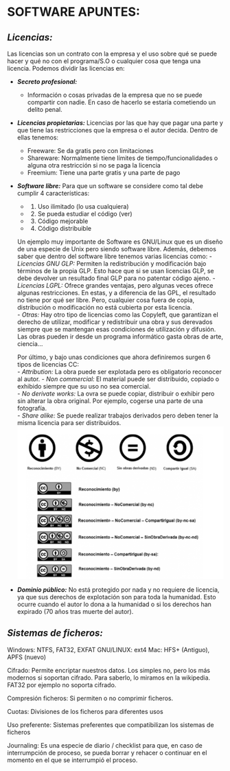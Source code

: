# SOFTWARE APUNTES: 

## *Licencias:*  
Las licencias son un contrato con la empresa y el uso sobre qué se puede hacer y qué no con el programa/S.O o cualquier cosa que tenga una licencia. Podemos dividir las licencias en:  
- ***Secreto profesional:*** 
    - Información o cosas privadas de la empresa que no se puede compartir con nadie. En caso de hacerlo se estaría cometiendo un delito penal. 
- ***Licencias propietarias:*** Licencias por las que hay que pagar una parte y que tiene las restricciones que la empresa o el autor decida. Dentro de ellas tenemos:
    - Freeware: Se da gratis pero con limitaciones  
    - Shareware: Normalmente tiene límites de tiempo/funcionalidades o alguna otra restricción si no se paga la licencia  
    - Freemium: Tiene una parte gratis y una parte de pago  
- ***Software libre:*** Para que un software se considere como tal debe cumplir 4 características: 
    - 1. Uso ilimitado (lo usa cualquiera)  
    - 2. Se pueda estudiar el código (ver)  
    - 3. Código mejorable  
    - 4. Código distribuible

    Un ejemplo muy importante de Software es GNU/Linux que es un diseño de una especie de Unix pero siendo software libre. Además, debemos saber que dentro del software libre tenemos varias licencias como: 
        - *Licencias GNU GLP:* Permiten la redistribución y modificación bajo términos de la propia GLP. Esto hace que si se usan licencias GLP, se debe devolver un resultado final GLP para no patentar código ajeno.
        - *Licencias LGPL:* Ofrece grandes ventajas, pero algunas veces ofrece algunas restricciones. En estas, y a diferencia de las GPL, el resultado no tiene por qué ser libre. Pero, cualquier cosa fuera de copia, distribución o modificación no está cubierta por esta licencia.  
        - *Otras:* Hay otro tipo de licencias como las Copyleft, que garantizan el derecho de utilizar, modificar y redistribuir una obra y sus derevados siempre que se mantengan esas condiciones de utilización y difusión. Las obras pueden ir desde un programa informático gasta obras de arte, ciencia...  

    Por último, y bajo unas condiciones que ahora definiremos surgen 6 tipos de licencias CC:  
        - *Attribution:* La obra puede ser explotada pero es obligatorio reconocer al autor.
        - *Non commercial:* El material puede ser distribuido, copiado o exhibido siempre que su uso no sea comercial.  
        - *No derivate works:* La ovra se puede copiar, distribuir o exhibir pero sin alterar la obra original. Por ejemplo, cogerse una parte de una fotografía.  
        - *Share alike:* Se puede realizar trabajos derivados pero deben tener la misma licencia para ser distribuidos.  
        ![](img/Captura%20de%20pantalla_2022-11-03_16-27-26.png)  

- ***Dominio público:*** No está protegido por nada y no requiere de licencia, ya que sus derechos de explotación son para toda la humanidad. Esto ocurre cuando el autor lo dona a la humanidad o si los derechos han expirado (70 años tras muerte del autor).


## *Sistemas de ficheros:*  

Windows: NTFS, FAT32, EXFAT
GNU/LINUX: ext4
Mac: HFS+ (Antiguo), APFS (nuevo)

Cifrado: Permite encriptar nuestros datos. Los simples no, pero los más modernos si soportan cifrado. Para saberlo, lo miramos en la wikipedia. FAT32 por ejemplo no soporta cifrado.  

Compresión ficheros: Si permiten o no comprimir ficheros.  

Cuotas: Divisiones de los ficheros para diferentes usos  

Uso preferente: Sistemas preferentes que compatibilizan los sistemas de ficheros  

Journaling: Es una especie de diario / checklist para que, en caso de interrumpción de proceso, se pueda borrar y rehacer o continuar en el momento en el que se interrumpió el proceso. 



